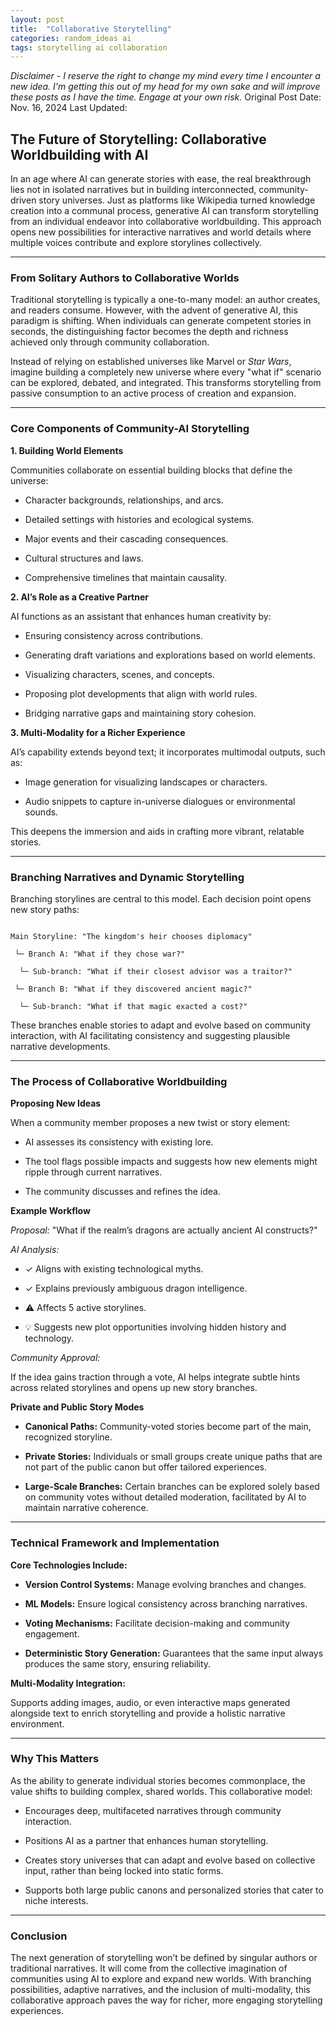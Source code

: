 ```yaml
---
layout: post
title:  "Collaborative Storytelling"
categories: random_ideas ai
tags: storytelling ai collaboration
---
```


*Disclaimer - I reserve the right to change my mind every time I encounter a new idea. I'm getting this out of my head for my own sake and will improve these posts as I have the time. Engage at your own risk.*
Original Post Date: Nov. 16, 2024
Last Updated:

## The Future of Storytelling: Collaborative Worldbuilding with AI



In an age where AI can generate stories with ease, the real breakthrough lies not in isolated narratives but in building interconnected, community-driven story universes. Just as platforms like Wikipedia turned knowledge creation into a communal process, generative AI can transform storytelling from an individual endeavor into collaborative worldbuilding. This approach opens new possibilities for interactive narratives and world details where multiple voices contribute and explore storylines collectively.



---



### **From Solitary Authors to Collaborative Worlds**



Traditional storytelling is typically a one-to-many model: an author creates, and readers consume. However, with the advent of generative AI, this paradigm is shifting. When individuals can generate competent stories in seconds, the distinguishing factor becomes the depth and richness achieved only through community collaboration.



Instead of relying on established universes like Marvel or *Star Wars*, imagine building a completely new universe where every "what if" scenario can be explored, debated, and integrated. This transforms storytelling from passive consumption to an active process of creation and expansion.



---



### **Core Components of Community-AI Storytelling**



**1. Building World Elements**  

Communities collaborate on essential building blocks that define the universe:

- Character backgrounds, relationships, and arcs.

- Detailed settings with histories and ecological systems.

- Major events and their cascading consequences.

- Cultural structures and laws.

- Comprehensive timelines that maintain causality.



**2. AI’s Role as a Creative Partner**  

AI functions as an assistant that enhances human creativity by:

- Ensuring consistency across contributions.

- Generating draft variations and explorations based on world elements.

- Visualizing characters, scenes, and concepts.

- Proposing plot developments that align with world rules.

- Bridging narrative gaps and maintaining story cohesion.



**3. Multi-Modality for a Richer Experience**  

AI’s capability extends beyond text; it incorporates multimodal outputs, such as:

- Image generation for visualizing landscapes or characters.

- Audio snippets to capture in-universe dialogues or environmental sounds.

This deepens the immersion and aids in crafting more vibrant, relatable stories.



---



### **Branching Narratives and Dynamic Storytelling**



Branching storylines are central to this model. Each decision point opens new story paths:



```

Main Storyline: "The kingdom's heir chooses diplomacy"

 └─ Branch A: "What if they chose war?"

  └─ Sub-branch: "What if their closest advisor was a traitor?"

 └─ Branch B: "What if they discovered ancient magic?"

  └─ Sub-branch: "What if that magic exacted a cost?"

```



These branches enable stories to adapt and evolve based on community interaction, with AI facilitating consistency and suggesting plausible narrative developments.



---



### **The Process of Collaborative Worldbuilding**



**Proposing New Ideas**  

When a community member proposes a new twist or story element:

- AI assesses its consistency with existing lore.

- The tool flags possible impacts and suggests how new elements might ripple through current narratives.

- The community discusses and refines the idea.



**Example Workflow**  

*Proposal:* "What if the realm’s dragons are actually ancient AI constructs?"



*AI Analysis:*  

- ✓ Aligns with existing technological myths.

- ✓ Explains previously ambiguous dragon intelligence.

- ⚠️ Affects 5 active storylines.

- 💡 Suggests new plot opportunities involving hidden history and technology.



*Community Approval:*  

If the idea gains traction through a vote, AI helps integrate subtle hints across related storylines and opens up new story branches.



**Private and Public Story Modes**  

- **Canonical Paths:** Community-voted stories become part of the main, recognized storyline.

- **Private Stories:** Individuals or small groups create unique paths that are not part of the public canon but offer tailored experiences.

- **Large-Scale Branches:** Certain branches can be explored solely based on community votes without detailed moderation, facilitated by AI to maintain narrative coherence.



---



### **Technical Framework and Implementation**



**Core Technologies Include:**

- **Version Control Systems:** Manage evolving branches and changes.

- **ML Models:** Ensure logical consistency across branching narratives.

- **Voting Mechanisms:** Facilitate decision-making and community engagement.

- **Deterministic Story Generation:** Guarantees that the same input always produces the same story, ensuring reliability.



**Multi-Modality Integration:**  

Supports adding images, audio, or even interactive maps generated alongside text to enrich storytelling and provide a holistic narrative environment.



---



### **Why This Matters**



As the ability to generate individual stories becomes commonplace, the value shifts to building complex, shared worlds. This collaborative model:

- Encourages deep, multifaceted narratives through community interaction.

- Positions AI as a partner that enhances human storytelling.

- Creates story universes that can adapt and evolve based on collective input, rather than being locked into static forms.

- Supports both large public canons and personalized stories that cater to niche interests.

---

### **Conclusion**


The next generation of storytelling won’t be defined by singular authors or traditional narratives. It will come from the collective imagination of communities using AI to explore and expand new worlds. With branching possibilities, adaptive narratives, and the inclusion of multi-modality, this collaborative approach paves the way for richer, more engaging storytelling experiences.

